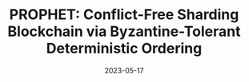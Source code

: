 ---
title: "PROPHET: Conflict-Free Sharding Blockchain via Byzantine-Tolerant Deterministic Ordering"
authors:
- Zicong Hong
- Song Guo
- Enyuan Zhou
- Jianting Zhang
- Chen Wuhui
- Jinwen Liang
- Jie Zhang
- Albert Zomaya
date: "2023-05-17"
doi: ""


# Publication type.
# Legend: 0 = Uncategorized; 1 = Conference paper; 2 = Journal article;
# 3 = Preprint / Working Paper; 4 = Report; 5 = Book; 6 = Book section;
# 7 = Thesis; 8 = Patent
publication_types: ["1"]

# Publication name and optional abbreviated publication name.
publication: In IEEE Conference on Computer Communications (INFOCOM) (CCF-A)
#publication_short: In "*INFOCOM* (CCF-A)"

# links:
# - name: Custom Link
#   url: http://example.org
url_pdf: https://arxiv.org/pdf/2304.08595
# url_code: '#'
# url_dataset: '#'
# url_poster: '#'
# url_project: ''
# url_slides: ''
# url_video: '#'

# Featured image
# To use, add an image named `featured.jpg/png` to your page's folder. 
# image:
#   caption: 'Image credit: [**Unsplash**](https://unsplash.com/photos/pLCdAaMFLTE)'
#   focal_point: ""
#   preview_only: false

# Associated Projects (optional).
#   Associate this publication with one or more of your projects.
#   Simply enter your project's folder or file name without extension.
#   E.g. `internal-project` references `content/project/internal-project/index.md`.
#   Otherwise, set `projects: []`.
projects: []
---